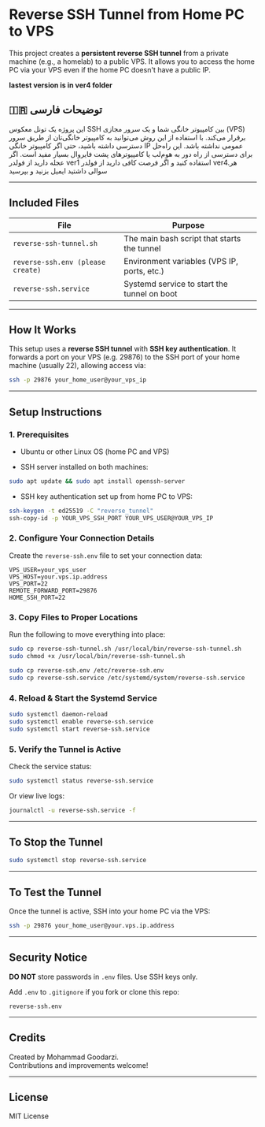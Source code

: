 #  Reverse SSH Tunnel from Home PC to VPS

This project creates a **persistent reverse SSH tunnel** from a private machine (e.g., a homelab) to a public VPS. It allows you to access the home PC via your VPS even if the home PC doesn't have a public IP.

**lastest version is in ver4 folder**

## 🇮🇷 توضیحات فارسی
این پروژه یک تونل معکوس SSH بین کامپیوتر خانگی شما و یک سرور مجازی (VPS) برقرار می‌کند. با استفاده از این روش می‌توانید به کامپیوتر خانگی‌تان از طریق سرور دسترسی داشته باشید، حتی اگر کامپیوتر خانگی IP عمومی نداشته باشد. این راه‌حل برای دسترسی از راه دور به هوم‌لب یا کامپیوترهای پشت فایروال بسیار مفید است. 
اگر عجله دارید از فولدر ver1 استفاده کنید و اگر فرصت کافی دارید از فولدر ver4.هر سوالی داشتید ایمیل بزنید و بپرسید

---

##  Included Files

| File | Purpose |
|------|---------|
| `reverse-ssh-tunnel.sh` | The main bash script that starts the tunnel |
| `reverse-ssh.env (please create)`       | Environment variables (VPS IP, ports, etc.) |
| `reverse-ssh.service`   | Systemd service to start the tunnel on boot |

---

##  How It Works

This setup uses a **reverse SSH tunnel** with **SSH key authentication**. It forwards a port on your VPS (e.g. 29876) to the SSH port of your home machine (usually 22), allowing access via:

```bash
ssh -p 29876 your_home_user@your_vps_ip
```

---

##  Setup Instructions

### 1.  Prerequisites

- Ubuntu or other Linux OS (home PC and VPS)

- SSH server installed on both machines:

```bash
sudo apt update && sudo apt install openssh-server
```

- SSH key authentication set up from home PC to VPS:

```bash
ssh-keygen -t ed25519 -C "reverse_tunnel"
ssh-copy-id -p YOUR_VPS_SSH_PORT YOUR_VPS_USER@YOUR_VPS_IP
```

### 2.  Configure Your Connection Details

Create the `reverse-ssh.env` file to set your connection data:

```env
VPS_USER=your_vps_user
VPS_HOST=your.vps.ip.address
VPS_PORT=22
REMOTE_FORWARD_PORT=29876
HOME_SSH_PORT=22
```

### 3.  Copy Files to Proper Locations

Run the following to move everything into place:

```bash
sudo cp reverse-ssh-tunnel.sh /usr/local/bin/reverse-ssh-tunnel.sh
sudo chmod +x /usr/local/bin/reverse-ssh-tunnel.sh

sudo cp reverse-ssh.env /etc/reverse-ssh.env
sudo cp reverse-ssh.service /etc/systemd/system/reverse-ssh.service
```

### 4.  Reload & Start the Systemd Service

```bash
sudo systemctl daemon-reload
sudo systemctl enable reverse-ssh.service
sudo systemctl start reverse-ssh.service
```

### 5.  Verify the Tunnel is Active

Check the service status:

```bash
sudo systemctl status reverse-ssh.service
```

Or view live logs:

```bash
journalctl -u reverse-ssh.service -f
```

---

##  To Stop the Tunnel

```bash
sudo systemctl stop reverse-ssh.service
```

---

##  To Test the Tunnel

Once the tunnel is active, SSH into your home PC via the VPS:

```bash
ssh -p 29876 your_home_user@your.vps.ip.address
```

---

##  Security Notice

**DO NOT** store passwords in `.env` files. Use SSH keys only.

Add `.env` to `.gitignore` if you fork or clone this repo:

```
reverse-ssh.env
```

---

##  Credits

Created by Mohammad Goodarzi.  
Contributions and improvements welcome!

---

##  License

MIT License